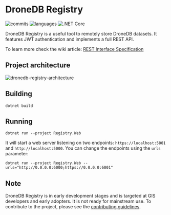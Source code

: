 # DroneDB Registry

![commits](https://img.shields.io/github/commit-activity/m/DroneDB/registry) ![languages](https://img.shields.io/github/languages/top/DroneDB/registry) ![.NET Core](https://github.com/DroneDB/Registry/workflows/.NET%20Core/badge.svg?branch=master)

DroneDB Registry is a useful tool to remotely store DroneDB datasets. It features JWT authentication and implements a full REST API. 

To learn more check the wiki article: [REST Interface Specification](https://github.com/DroneDB/registry/wiki/REST-Interface-Specification)

## Project architecture

![dronedb-registry-architecture](https://user-images.githubusercontent.com/7868983/87065148-f4c46b80-c210-11ea-9f68-3e2dd13687bf.jpg)

## Building

```
dotnet build
```

## Running

```
dotnet run --project Registry.Web
```
It will start a web server listening on two endpoints: `https://localhost:5001` and `http://localhost:5000`. 
You can change the endpoints using the `urls` parameter:

```
dotnet run --project Registry.Web --urls="http://0.0.0.0:6000;https://0.0.0.0:6001"
```

## Note

DroneDB Registry is in early development stages and is targeted at GIS developers and early adopters. It is not ready for mainstream use. To contribute to the project, please see the [contributing guidelines](CONTRIBUTING.md).
